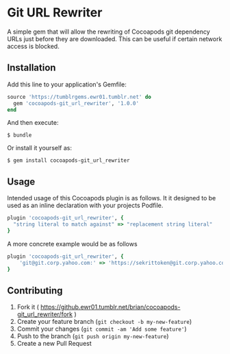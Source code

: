 # Git URL Rewriter

A simple gem that will allow the rewriting of Cocoapods git dependency URLs just before they are downloaded. This can be useful if certain network access is blocked.

## Installation

Add this line to your application's Gemfile:

```ruby
source 'https://tumblrgems.ewr01.tumblr.net' do
  gem 'cocoapods-git_url_rewriter', '1.0.0'
end
```

And then execute:

    $ bundle

Or install it yourself as:

    $ gem install cocoapods-git_url_rewriter

## Usage

Intended usage of this Cocoapods plugin is as follows. It it designed to be used as an inline declaration with your projects Podfile.

```ruby
plugin 'cocoapods-git_url_rewriter', {
  "string literal to match against" => "replacement string literal"
}
```

A more concrete example would be as follows

```ruby
plugin 'cocoapods-git_url_rewriter', {
    'git@git.corp.yahoo.com:' => 'https://sekrittoken@git.corp.yahoo.com/'
}
```

## Contributing

1. Fork it ( https://github.ewr01.tumblr.net/brian/cocoapods-git_url_rewriter/fork )
2. Create your feature branch (`git checkout -b my-new-feature`)
3. Commit your changes (`git commit -am 'Add some feature'`)
4. Push to the branch (`git push origin my-new-feature`)
5. Create a new Pull Request
